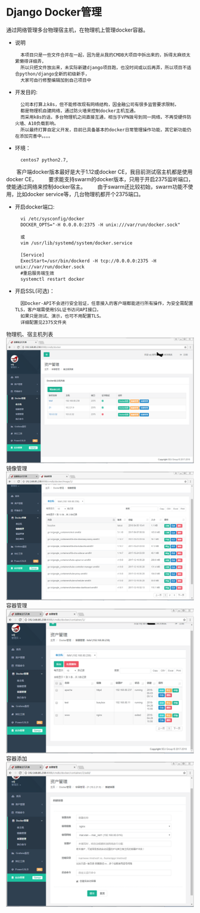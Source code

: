 # Django Docker管理
通过网络管理多台物理宿主机，在物理机上管理docker容器。

* 说明
        
        本项目只是一些文件合并在一起，因为是从我的CMDB大项目中拆出来的，拆得太麻烦太累懒得详细弄，
        所以只把文件放出来，未实际新建django项目跑，也没时间或以后再弄，所以项目不适合python/django全新的初级新手，
        大家可自行修整编辑加到自己项目中

* 开发目的:
        
        公司本打算上k8s，但不能修改现有网络结构，因金融公司有很多监管要求限制，
        都是物理机自建网络，通过防火墙来控制docker主机互通。
        而采用k8s的话，多台物理机之间直接互通，相当于VPN拨号到同一网络，不再受硬件防火墙、A10负载影响。
        所以最终打算自定义开发，目前已具备基本的docker日常管理操作功能，其它新功能仍在添加完善中。。。。


* 环境：
        
        centos7 python2.7,
        客户端docker版本最好是大于1.12或docker CE，我目前测试宿主机都是使用docker CE，
        要求能支持swarm的docker版本，只用于开启2375监听端口，使能通过网络来控制docker宿主。
        由于swarm还比较初始，swarm功能不使用，比如docker service等，几台物理机都开个2375端口。


* 开启docker端口:
        
        vi /etc/sysconfig/docker
        DOCKER_OPTS="-H 0.0.0.0:2375 -H unix:///var/run/docker.sock"

        或
        vim /usr/lib/systemd/system/docker.service

        [Service]
        ExecStart=/usr/bin/dockerd -H tcp://0.0.0.0:2375 -H unix://var/run/docker.sock
        #重启服务端生效
        systemctl restart docker

* 开启SSL(可选)：
        
        因Docker-API不会进行安全验证，任意接入的客户端都能进行所有操作，为安全需配置TLS，客户端需使用SSL证书访问API接口，
        如果只是测试、演示，也可不用配置TLS。
        详细配置见2375文件夹

物理机、宿主机列表
![](./1.png)
镜像管理
![](./2.png)
容器管理
![](./3.png)
容器添加
![](./4.png)
